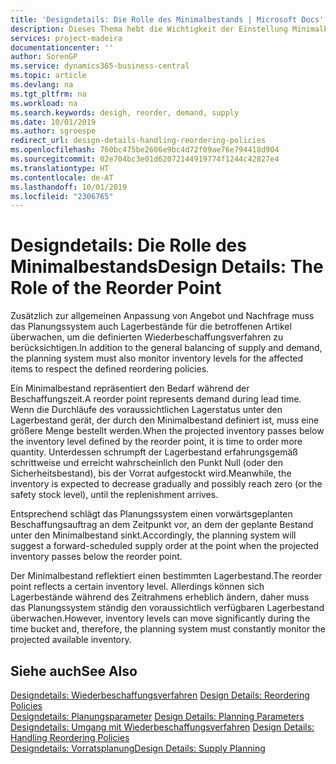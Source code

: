 ```yaml
---
title: 'Designdetails: Die Rolle des Minimalbestands | Microsoft Docs'
description: Dieses Thema hebt die Wichtigkeit der Einstellung Minimalbed hervor, damit Sie wissen, wann Sie den Bestand erneuern müssen.
services: project-madeira
documentationcenter: ''
author: SorenGP
ms.service: dynamics365-business-central
ms.topic: article
ms.devlang: na
ms.tgt_pltfrm: na
ms.workload: na
ms.search.keywords: desigh, reorder, demand, supply
ms.date: 10/01/2019
ms.author: sgroespe
redirect_url: design-details-handling-reordering-policies
ms.openlocfilehash: 760bc475be2606e9bc4d72f09ae76e794418d904
ms.sourcegitcommit: 02e704bc3e01d62072144919774f1244c42827e4
ms.translationtype: HT
ms.contentlocale: de-AT
ms.lasthandoff: 10/01/2019
ms.locfileid: "2306765"
---
```

# <a name="design-details-the-role-of-the-reorder-point"></a><span data-ttu-id="8dd89-103">Designdetails: Die Rolle des Minimalbestands</span><span class="sxs-lookup"><span data-stu-id="8dd89-103">Design Details: The Role of the Reorder Point</span></span>
<span data-ttu-id="8dd89-104">Zusätzlich zur allgemeinen Anpassung von Angebot und Nachfrage muss das Planungssystem auch Lagerbestände für die betroffenen Artikel überwachen, um die definierten Wiederbeschaffungsverfahren zu berücksichtigen.</span><span class="sxs-lookup"><span data-stu-id="8dd89-104">In addition to the general balancing of supply and demand, the planning system must also monitor inventory levels for the affected items to respect the defined reordering policies.</span></span>  

<span data-ttu-id="8dd89-105">Ein Minimalbestand repräsentiert den Bedarf während der Beschaffungszeit.</span><span class="sxs-lookup"><span data-stu-id="8dd89-105">A reorder point represents demand during lead time.</span></span> <span data-ttu-id="8dd89-106">Wenn die Durchläufe des voraussichtlichen Lagerstatus unter den Lagerbestand gerät, der durch den Minimalbestand definiert ist, muss eine größere Menge bestellt werden.</span><span class="sxs-lookup"><span data-stu-id="8dd89-106">When the projected inventory passes below the inventory level defined by the reorder point, it is time to order more quantity.</span></span> <span data-ttu-id="8dd89-107">Unterdessen schrumpft der Lagerbestand erfahrungsgemäß schrittweise und erreicht wahrscheinlich den Punkt Null (oder den Sicherheitsbestand), bis der Vorrat aufgestockt wird.</span><span class="sxs-lookup"><span data-stu-id="8dd89-107">Meanwhile, the inventory is expected to decrease gradually and possibly reach zero (or the safety stock level), until the replenishment arrives.</span></span>  

<span data-ttu-id="8dd89-108">Entsprechend schlägt das Planungssystem einen vorwärtsgeplanten Beschaffungsauftrag an dem Zeitpunkt vor, an dem der geplante Bestand unter den Minimalbestand sinkt.</span><span class="sxs-lookup"><span data-stu-id="8dd89-108">Accordingly, the planning system will suggest a forward-scheduled supply order at the point when the projected inventory passes below the reorder point.</span></span>  

<span data-ttu-id="8dd89-109">Der Minimalbestand reflektiert einen bestimmten Lagerbestand.</span><span class="sxs-lookup"><span data-stu-id="8dd89-109">The reorder point reflects a certain inventory level.</span></span> <span data-ttu-id="8dd89-110">Allerdings können sich Lagerbestände während des Zeitrahmens erheblich ändern, daher muss das Planungssystem ständig den voraussichtlich verfügbaren Lagerbestand überwachen.</span><span class="sxs-lookup"><span data-stu-id="8dd89-110">However, inventory levels can move significantly during the time bucket and, therefore, the planning system must constantly monitor the projected available inventory.</span></span>  

## <a name="see-also"></a><span data-ttu-id="8dd89-111">Siehe auch</span><span class="sxs-lookup"><span data-stu-id="8dd89-111">See Also</span></span>  
<span data-ttu-id="8dd89-112">[Designdetails: Wiederbeschaffungsverfahren](design-details-reordering-policies.md) </span><span class="sxs-lookup"><span data-stu-id="8dd89-112">[Design Details: Reordering Policies](design-details-reordering-policies.md) </span></span>  
<span data-ttu-id="8dd89-113">[Designdetails: Planungsparameter](design-details-planning-parameters.md) </span><span class="sxs-lookup"><span data-stu-id="8dd89-113">[Design Details: Planning Parameters](design-details-planning-parameters.md) </span></span>  
<span data-ttu-id="8dd89-114">[Designdetails: Umgang mit Wiederbeschaffungsverfahren](design-details-handling-reordering-policies.md) </span><span class="sxs-lookup"><span data-stu-id="8dd89-114">[Design Details: Handling Reordering Policies](design-details-handling-reordering-policies.md) </span></span>  
[<span data-ttu-id="8dd89-115">Designdetails: Vorratsplanung</span><span class="sxs-lookup"><span data-stu-id="8dd89-115">Design Details: Supply Planning</span></span>](design-details-supply-planning.md)
